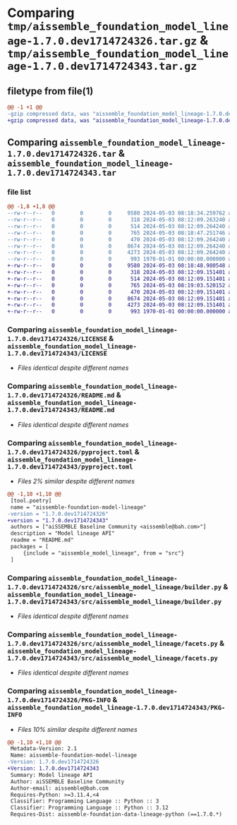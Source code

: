 # Comparing `tmp/aissemble_foundation_model_lineage-1.7.0.dev1714724326.tar.gz` & `tmp/aissemble_foundation_model_lineage-1.7.0.dev1714724343.tar.gz`

## filetype from file(1)

```diff
@@ -1 +1 @@
-gzip compressed data, was "aissemble_foundation_model_lineage-1.7.0.dev1714724326.tar", max compression
+gzip compressed data, was "aissemble_foundation_model_lineage-1.7.0.dev1714724343.tar", max compression
```

## Comparing `aissemble_foundation_model_lineage-1.7.0.dev1714724326.tar` & `aissemble_foundation_model_lineage-1.7.0.dev1714724343.tar`

### file list

```diff
@@ -1,8 +1,8 @@
--rw-r--r--   0        0        0     9580 2024-05-03 08:18:34.259762 aissemble_foundation_model_lineage-1.7.0.dev1714724326/LICENSE
--rw-r--r--   0        0        0      318 2024-05-03 08:12:09.263240 aissemble_foundation_model_lineage-1.7.0.dev1714724326/LICENSE.txt
--rw-r--r--   0        0        0      514 2024-05-03 08:12:09.264240 aissemble_foundation_model_lineage-1.7.0.dev1714724326/README.md
--rw-r--r--   0        0        0      765 2024-05-03 08:18:47.251746 aissemble_foundation_model_lineage-1.7.0.dev1714724326/pyproject.toml
--rw-r--r--   0        0        0      470 2024-05-03 08:12:09.264240 aissemble_foundation_model_lineage-1.7.0.dev1714724326/src/aissemble_model_lineage/__init__.py
--rw-r--r--   0        0        0     8674 2024-05-03 08:12:09.264240 aissemble_foundation_model_lineage-1.7.0.dev1714724326/src/aissemble_model_lineage/builder.py
--rw-r--r--   0        0        0     4273 2024-05-03 08:12:09.264240 aissemble_foundation_model_lineage-1.7.0.dev1714724326/src/aissemble_model_lineage/facets.py
--rw-r--r--   0        0        0      993 1970-01-01 00:00:00.000000 aissemble_foundation_model_lineage-1.7.0.dev1714724326/PKG-INFO
+-rw-r--r--   0        0        0     9580 2024-05-03 08:18:48.980548 aissemble_foundation_model_lineage-1.7.0.dev1714724343/LICENSE
+-rw-r--r--   0        0        0      318 2024-05-03 08:12:09.151401 aissemble_foundation_model_lineage-1.7.0.dev1714724343/LICENSE.txt
+-rw-r--r--   0        0        0      514 2024-05-03 08:12:09.151401 aissemble_foundation_model_lineage-1.7.0.dev1714724343/README.md
+-rw-r--r--   0        0        0      765 2024-05-03 08:19:03.520152 aissemble_foundation_model_lineage-1.7.0.dev1714724343/pyproject.toml
+-rw-r--r--   0        0        0      470 2024-05-03 08:12:09.151401 aissemble_foundation_model_lineage-1.7.0.dev1714724343/src/aissemble_model_lineage/__init__.py
+-rw-r--r--   0        0        0     8674 2024-05-03 08:12:09.151401 aissemble_foundation_model_lineage-1.7.0.dev1714724343/src/aissemble_model_lineage/builder.py
+-rw-r--r--   0        0        0     4273 2024-05-03 08:12:09.151401 aissemble_foundation_model_lineage-1.7.0.dev1714724343/src/aissemble_model_lineage/facets.py
+-rw-r--r--   0        0        0      993 1970-01-01 00:00:00.000000 aissemble_foundation_model_lineage-1.7.0.dev1714724343/PKG-INFO
```

### Comparing `aissemble_foundation_model_lineage-1.7.0.dev1714724326/LICENSE` & `aissemble_foundation_model_lineage-1.7.0.dev1714724343/LICENSE`

 * *Files identical despite different names*

### Comparing `aissemble_foundation_model_lineage-1.7.0.dev1714724326/README.md` & `aissemble_foundation_model_lineage-1.7.0.dev1714724343/README.md`

 * *Files identical despite different names*

### Comparing `aissemble_foundation_model_lineage-1.7.0.dev1714724326/pyproject.toml` & `aissemble_foundation_model_lineage-1.7.0.dev1714724343/pyproject.toml`

 * *Files 2% similar despite different names*

```diff
@@ -1,10 +1,10 @@
 [tool.poetry]
 name = "aissemble-foundation-model-lineage"
-version = "1.7.0.dev1714724326"
+version = "1.7.0.dev1714724343"
 authors = ["aiSSEMBLE Baseline Community <aissemble@bah.com>"]
 description = "Model lineage API"
 readme = "README.md"
 packages = [
     {include = "aissemble_model_lineage", from = "src"}
 ]
```

### Comparing `aissemble_foundation_model_lineage-1.7.0.dev1714724326/src/aissemble_model_lineage/builder.py` & `aissemble_foundation_model_lineage-1.7.0.dev1714724343/src/aissemble_model_lineage/builder.py`

 * *Files identical despite different names*

### Comparing `aissemble_foundation_model_lineage-1.7.0.dev1714724326/src/aissemble_model_lineage/facets.py` & `aissemble_foundation_model_lineage-1.7.0.dev1714724343/src/aissemble_model_lineage/facets.py`

 * *Files identical despite different names*

### Comparing `aissemble_foundation_model_lineage-1.7.0.dev1714724326/PKG-INFO` & `aissemble_foundation_model_lineage-1.7.0.dev1714724343/PKG-INFO`

 * *Files 10% similar despite different names*

```diff
@@ -1,10 +1,10 @@
 Metadata-Version: 2.1
 Name: aissemble-foundation-model-lineage
-Version: 1.7.0.dev1714724326
+Version: 1.7.0.dev1714724343
 Summary: Model lineage API
 Author: aiSSEMBLE Baseline Community
 Author-email: aissemble@bah.com
 Requires-Python: >=3.11.4,<4
 Classifier: Programming Language :: Python :: 3
 Classifier: Programming Language :: Python :: 3.12
 Requires-Dist: aissemble-foundation-data-lineage-python (==1.7.0.*)
```

